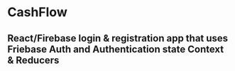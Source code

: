 # CashFlow

## React/Firebase login & registration app that uses Friebase Auth and Authentication state Context & Reducers
